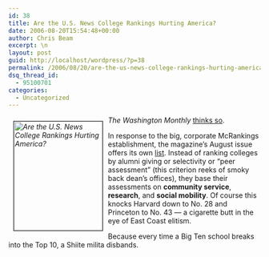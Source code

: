 ```yaml
---
id: 38
title: Are the U.S. News College Rankings Hurting America?
date: 2006-08-20T15:54:48+00:00
author: Chris Beam
excerpt: \n
layout: post
guid: http://localhost/wordpress/?p=38
permalink: /2006/08/20/are-the-us-news-college-rankings-hurting-america/
dsq_thread_id:
  - 95100701
categories:
  - Uncategorized
---
```

_<img width="177" vspace="10" hspace="10" height="218" border="1" align="left" src="http://www.ivygateblog.com/wp-content/uploads/2006/08/flag-burning.jpg" alt="Are the U.S. News College Rankings Hurting America?" />The Washington Monthly_ [thinks so](http://www.washingtonmonthly.com/features/2006/0609.collegechart.html).

In response to the big, corporate McRankings establishment, the magazine&#8217;s August issue offers its own [list](http://www.washingtonmonthly.com/features/2006/0609.national.html). Instead of ranking colleges by alumni giving or selectivity or &#8220;peer assessment&#8221; (this criterion reeks of smoky back dean&#8217;s offices), they base their assessments on **community service**, **research**, and **social mobility**. Of course this knocks Harvard down to No. 28 and Princeton to No. 43 &#8212; a cigarette butt in the eye of East Coast elitism.

Because every time a Big Ten school breaks into the Top 10, a Shiite milita disbands.